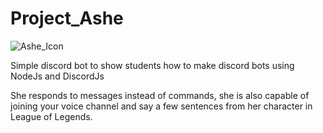 # Project_Ashe

![Ashe_Icon](http://celestialbeing.org.uk/audio/Ashe_Icon.png)

Simple discord bot to show students how to make discord bots using NodeJs and DiscordJs

She responds to messages instead of commands, she is also capable of joining your voice channel and say a few sentences from her character in League of Legends.
